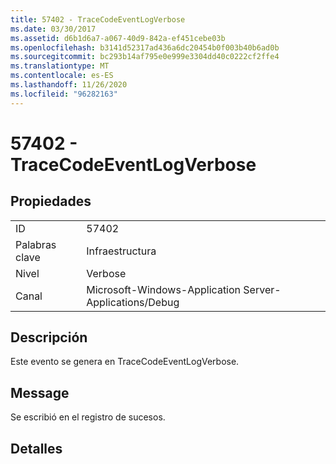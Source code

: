 ```yaml
---
title: 57402 - TraceCodeEventLogVerbose
ms.date: 03/30/2017
ms.assetid: d6b1d6a7-a067-40d9-842a-ef451cebe03b
ms.openlocfilehash: b3141d52317ad436a6dc20454b0f003b40b6ad0b
ms.sourcegitcommit: bc293b14af795e0e999e3304dd40c0222cf2ffe4
ms.translationtype: MT
ms.contentlocale: es-ES
ms.lasthandoff: 11/26/2020
ms.locfileid: "96282163"
---
```

# <a name="57402---tracecodeeventlogverbose"></a>57402 - TraceCodeEventLogVerbose

## <a name="properties"></a>Propiedades  
  
|||  
|-|-|  
|ID|57402|  
|Palabras clave|Infraestructura|  
|Nivel|Verbose|  
|Canal|Microsoft-Windows-Application Server-Applications/Debug|  
  
## <a name="description"></a>Descripción  

 Este evento se genera en TraceCodeEventLogVerbose.  
  
## <a name="message"></a>Message  

 Se escribió en el registro de sucesos.  
  
## <a name="details"></a>Detalles
